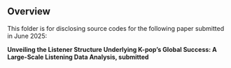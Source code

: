 ## Overview
This folder is for disclosing source codes for the following paper submitted in June 2025:

**Unveiling the Listener Structure Underlying K-pop’s Global Success: A Large-Scale Listening Data Analysis, submitted**
